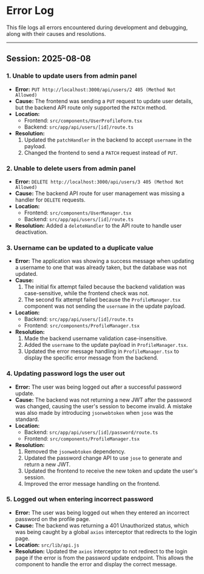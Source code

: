 # Error Log

This file logs all errors encountered during development and debugging, along with their causes and resolutions.

---

## Session: 2025-08-08

### 1. Unable to update users from admin panel

-   **Error:** `PUT http://localhost:3000/api/users/2 405 (Method Not Allowed)`
-   **Cause:** The frontend was sending a `PUT` request to update user details, but the backend API route only supported the `PATCH` method.
-   **Location:**
    -   Frontend: `src/components/UserProfileForm.tsx`
    -   Backend: `src/app/api/users/[id]/route.ts`
-   **Resolution:**
    1.  Updated the `patchHandler` in the backend to accept `username` in the payload.
    2.  Changed the frontend to send a `PATCH` request instead of `PUT`.

### 2. Unable to delete users from admin panel

-   **Error:** `DELETE http://localhost:3000/api/users/3 405 (Method Not Allowed)`
-   **Cause:** The backend API route for user management was missing a handler for `DELETE` requests.
-   **Location:**
    -   Frontend: `src/components/UserManager.tsx`
    -   Backend: `src/app/api/users/[id]/route.ts`
-   **Resolution:** Added a `deleteHandler` to the API route to handle user deactivation.

### 3. Username can be updated to a duplicate value

-   **Error:** The application was showing a success message when updating a username to one that was already taken, but the database was not updated.
-   **Cause:**
    1.  The initial fix attempt failed because the backend validation was case-sensitive, while the frontend check was not.
    2.  The second fix attempt failed because the `ProfileManager.tsx` component was not sending the `username` in the update payload.
-   **Location:**
    -   Backend: `src/app/api/users/[id]/route.ts`
    -   Frontend: `src/components/ProfileManager.tsx`
-   **Resolution:**
    1.  Made the backend username validation case-insensitive.
    2.  Added the `username` to the update payload in `ProfileManager.tsx`.
    3.  Updated the error message handling in `ProfileManager.tsx` to display the specific error message from the backend.

### 4. Updating password logs the user out

-   **Error:** The user was being logged out after a successful password update.
-   **Cause:** The backend was not returning a new JWT after the password was changed, causing the user's session to become invalid. A mistake was also made by introducing `jsonwebtoken` when `jose` was the standard.
-   **Location:**
    -   Backend: `src/app/api/users/[id]/password/route.ts`
    -   Frontend: `src/components/ProfileManager.tsx`
-   **Resolution:**
    1.  Removed the `jsonwebtoken` dependency.
    2.  Updated the password change API to use `jose` to generate and return a new JWT.
    3.  Updated the frontend to receive the new token and update the user's session.
    4.  Improved the error message handling on the frontend.

### 5. Logged out when entering incorrect password

-   **Error:** The user was being logged out when they entered an incorrect password on the profile page.
-   **Cause:** The backend was returning a 401 Unauthorized status, which was being caught by a global `axios` interceptor that redirects to the login page.
-   **Location:** `src/lib/api.js`
-   **Resolution:** Updated the `axios` interceptor to not redirect to the login page if the error is from the password update endpoint. This allows the component to handle the error and display the correct message.